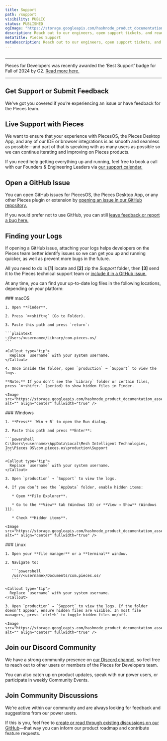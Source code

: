 ```yaml
---
title: Support
path: /support
visibility: PUBLIC
status: PUBLISHED
ogImage: "https://storage.googleapis.com/hashnode_product_documentation_assets/og_images/support/pieces_support.png"
description: Reach out to our engineers, open support tickets, and read discussions on our GitHub page for support with Pieces software.
metaTitle: Pieces Support
metaDescription: Reach out to our engineers, open support tickets, and read discussions on our GitHub page for support with Pieces software.
---
```


<Image src="https://storage.googleapis.com/hashnode_product_documentation_assets/cdn_migrate_repair/support/support_banner.png" alt="" align="center" fullwidth="true" />

***

<Card title="We’ve been given an award!" image="https://cdn.hashnode.com/res/hashnode/image/upload/v1740434022759/22bf29e6-55dd-4480-9f04-832989db50e2.png">
  Pieces for Developers was recently awarded the ‘Best Support’ badge for Fall of 2024 by G2. <a target="_blank" href="https://www.g2.com/products/pieces-for-developers/reviews?utm_source=rewards-badge">Read more here.</a>
</Card>

***

## Get Support or Submit Feedback

We've got you covered if you’re experiencing an issue or have feedback for the Pieces team.

## Live Support with Pieces

We want to ensure that your experience with PiecesOS, the Pieces Desktop App, and any of our IDE or browser integrations is as smooth and seamless as possible—and part of that is speaking with as many users as possible so we can continue iterating and improving on Pieces products.

If you need help getting everything up and running, feel free to book a call with our Founders & Engineering Leaders via <a target="_blank" href="https://calendar.google.com/calendar/u/0/appointments/schedules/AcZssZ22WJ2Htd2wRMJhueCNYc0xbFBFCAN-khijcuoXACd_Uux3wIhgZeGkzDRcqD3teamAI-CwCHpr">our support calendar.</a>

## Open a GitHub Issue<a target="_blank" href="/extensions-plugins/sublime#get-support-or-share-feedback">**​**</a>

You can open GitHub issues for PiecesOS, the Pieces Desktop App, or any other Pieces plugin or extension by <a target="_blank" href="https://github.com/pieces-app/support/issues">opening an issue in our GitHub repository.</a>

If you would prefer not to use GitHub, you can still <a target="_blank" href="https://getpieces.typeform.com/to/mCjBSIjF#page=docs-support">leave feedback or report a bug here.</a>

## Finding your Logs

If opening a GitHub issue, attaching your logs helps developers on the Pieces team better identify issues so we can get you up and running quicker, as well as prevent more bugs in the future.

All you need to do is **\[1]** locate and **\[2]** zip the *Support* folder, then **\[3]** send it to the Pieces technical support team or <a target="_blank" href="https://github.com/pieces-app/support/issues">include it in a GitHub issue.</a>

At any time, you can find your up-to-date log files in the following locations, depending on your platform:

<Tabs>
  <TabItem title="macOS">
    ### macOS

    1. Open **Finder**.

    2. Press `⌘+shift+g` (Go to Folder).

    3. Paste this path and press `return`:

    ```plaintext
    ~/Users/<username>/Library/com.pieces.os/
    ```

    <Callout type="tip">
      Replace `username` with your system username.
    </Callout>

    4. Once inside the folder, open `production` → `Support` to view the logs.

    **Note:** If you don’t see the `Library` folder or certain files, press `⌘+shift+.` (period) to show hidden files in Finder.

    <Image src="https://storage.googleapis.com/hashnode_product_documentation_assets/support/mac_support.png" alt="" align="center" fullwidth="true" />
  </TabItem>

  <TabItem title="Windows">
    ### Windows

    1. **Press** `Win + R` to open the Run dialog.

    2. Paste this path and press **Enter**:

    ```powershell
    C:\Users\<username>\AppData\Local\Mesh Intelligent Technologies, Inc\Pieces OS\com.pieces.os\production\Support
    ```

    <Callout type="tip">
      Replace `username` with your system username.
    </Callout>

    3. Open `production` → `Support` to view the logs.

    4. If you don’t see the `AppData` folder, enable hidden items:

       * Open **File Explorer**.

       * Go to the **View** tab (Windows 10) or **View → Show** (Windows 11).

       * Check **Hidden items**.

    <Image src="https://storage.googleapis.com/hashnode_product_documentation_assets/support/windows_support.png" alt="" align="center" fullwidth="true" />
  </TabItem>

  <TabItem title="Linux">
    ### Linux

    1. Open your **file manager** or a **terminal** window.

    2. Navigate to:

       ```powershell
       /usr/<username>/Documents/com.pieces.os/
       ```

    <Callout type="tip">
      Replace `username` with your system username.
    </Callout>

    3. Open `production` → `Support` to view the logs. If the folder doesn’t appear, ensure hidden files are visible. In most file managers, press `ctrl+h` to toggle hidden files on/off.

    <Image src="https://storage.googleapis.com/hashnode_product_documentation_assets/support/linux_support.png" alt="" align="center" fullwidth="true" />
  </TabItem>
</Tabs>

## Join our Discord Community

We have a strong community presence on <a target="_blank" href="https://discord.com/invite/getpieces">our Discord channel,</a> so feel free to reach out to other users or members of the Pieces for Developers team.

You can also catch up on product updates, speak with our power users, or participate in weekly Community Events.

## Join Community Discussions

We’re active within our community and are always looking for feedback and suggestions from our power users.

If this is you, feel free to <a target="_blank" href="https://github.com/pieces-app/support/discussions">create or read through existing discussions on our GitHub</a>—that way you can inform our product roadmap and contribute feature requests.